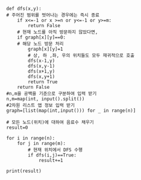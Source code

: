     def dfs(x,y):
    # 주어진 범위를 벗어나는 경우에는 즉시 종료
        if x<=-1 or x >=n or y<=-1 or y>=m:
            return False
        # 현재 노드를 아직 방문하지 않았다면,
        if graph[x][y]==0:
        # 해당 노드 방문 처리
            graph[x][y]=1
            # 상, 하 ,좌, 우의 위치들도 모두 재귀적으로 호출
            dfs(x-1,y)
            dfs(x,y-1)
            dfs(x+1,y)
            dfs(x,y+1)
            return True
        return False
    #n,m을 공백을 기준으로 구분하여 입력 받기
    n,m=map(int, input().split())
    #2차원 리스트 앱 정보 입력 받기
    graph=[list(map(int,input())) for _ in range(n)]

    # 모든 노드(위치)에 대하여 음료수 채우기
    result=0

    for i in range(n):
        for j in range(m):
            # 현재 위치에서 DFS 수행
            if dfs(i,j)==True:
                result+=1

    print(result)

